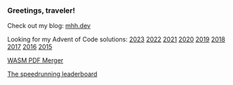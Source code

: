 ### Greetings, traveler!

Check out my blog: [mhh.dev](https://mhh.dev/)

Looking for my Advent of Code solutions: [2023](https://github.com/HHMagnus/AdventOfCode2023) [2022](https://github.com/HHMagnus/AdventOfCode2022) [2021](https://github.com/HHMagnus/AdventOfCode2021) [2020](https://github.com/HHMagnus/AdventOfCode2020) [2019](https://github.com/HHMagnus/AdventOfCode2019) [2018](https://github.com/HHMagnus/AdventOfCode2018) [2017](https://github.com/HHMagnus/AdventOfCode2017) [2016](https://github.com/HHMagnus/AdventOfCode2016) [2015](https://github.com/HHMagnus/AdventOfCode2015)

[WASM PDF Merger](https://hhmagnus.github.io/PDFMerge/)

[The speedrunning leaderboard](https://hhmagnus.github.io/WFBoard/game.html?game=wf)
